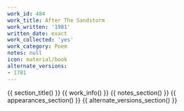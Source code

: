 ```yaml
---
work_id: 484
work_title: After The Sandstorm
work_written: '1981'
written_date: exact
work_collected: 'yes'
work_category: Poem
notes: null
icon: material/book
alternate_versions:
- 1781
---
```


{{ section_title() }}
{{ work_info() }}
{{ notes_section() }}
{{ appearances_section() }}
{{ alternate_versions_section() }}